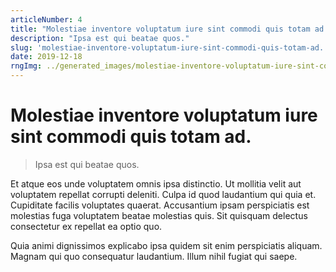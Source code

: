 ```yaml
---
articleNumber: 4
title: "Molestiae inventore voluptatum iure sint commodi quis totam ad."
description: "Ipsa est qui beatae quos."
slug: 'molestiae-inventore-voluptatum-iure-sint-commodi-quis-totam-ad.'
date: 2019-12-18
rngImg: ../generated_images/molestiae-inventore-voluptatum-iure-sint-commodi-quis-totam-ad..jpg
---
```


# Molestiae inventore voluptatum iure sint commodi quis totam ad.

> Ipsa est qui beatae quos.

Et atque eos unde voluptatem omnis ipsa distinctio. Ut mollitia velit aut voluptatem repellat corrupti deleniti. Culpa id quod laudantium qui quia et. Cupiditate facilis voluptates quaerat. Accusantium ipsam perspiciatis est molestias fuga voluptatem beatae molestias quis. Sit quisquam delectus consectetur ex repellat ea optio quo.
 Quia animi dignissimos explicabo ipsa quidem sit enim perspiciatis aliquam. Magnam qui quo consequatur laudantium. Illum nihil fugiat qui saepe.
